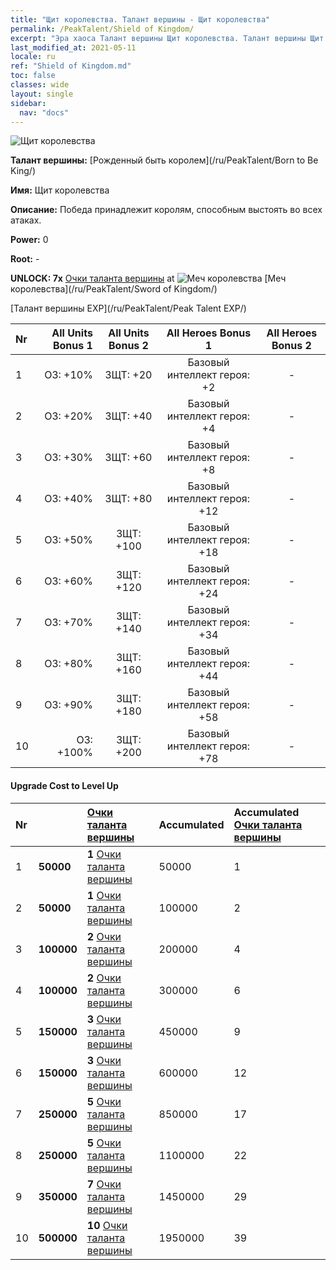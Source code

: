 ```yaml
---
title: "Щит королевства. Талант вершины - Щит королевства"
permalink: /PeakTalent/Shield of Kingdom/
excerpt: "Эра хаоса Талант вершины Щит королевства. Талант вершины Щит королевства. Щит королевства"
last_modified_at: 2021-05-11
locale: ru
ref: "Shield of Kingdom.md"
toc: false
classes: wide
layout: single
sidebar:
  nav: "docs"
---
```


  ![Щит королевства](/images/pt/talent_4402.png)

  **Талант вершины:** [Рожденный быть королем](/ru/PeakTalent/Born to Be King/)

  **Имя:** Щит королевства

  **Описание:** Победа принадлежит королям, способным выстоять во всех атаках.

  **Power:** 0

  **Root:** -

  **UNLOCK: 7x** [Очки таланта вершины](/ItemsRU/con_934/) at ![Меч королевства](/images/pt/talent_4401.png) [Меч королевства](/ru/PeakTalent/Sword of Kingdom/)

  [Талант вершины EXP](/ru/PeakTalent/Peak Talent EXP/)

  | Nr | All Units Bonus 1 | All Units Bonus 2 | All Heroes Bonus 1 | All Heroes Bonus 2 |
  |:---|--------------:|:-------------:|:-------------:|:-------------:|
  | 1 | ОЗ: +10% | ЗЩТ: +20 | Базовый интеллект героя: +2 | - |
  | 2 | ОЗ: +20% | ЗЩТ: +40 | Базовый интеллект героя: +4 | - |
  | 3 | ОЗ: +30% | ЗЩТ: +60 | Базовый интеллект героя: +8 | - |
  | 4 | ОЗ: +40% | ЗЩТ: +80 | Базовый интеллект героя: +12 | - |
  | 5 | ОЗ: +50% | ЗЩТ: +100 | Базовый интеллект героя: +18 | - |
  | 6 | ОЗ: +60% | ЗЩТ: +120 | Базовый интеллект героя: +24 | - |
  | 7 | ОЗ: +70% | ЗЩТ: +140 | Базовый интеллект героя: +34 | - |
  | 8 | ОЗ: +80% | ЗЩТ: +160 | Базовый интеллект героя: +44 | - |
  | 9 | ОЗ: +90% | ЗЩТ: +180 | Базовый интеллект героя: +58 | - |
  | 10 | ОЗ: +100% | ЗЩТ: +200 | Базовый интеллект героя: +78 | - |


#### Upgrade Cost to Level Up

  | Nr | <i class="fas fa-coins"/> | [Очки таланта вершины](/ItemsRU/con_934/) | Accumulated <i class="fas fa-coins"/> | Accumulated [Очки таланта вершины](/ItemsRU/con_934/) |
  |:---|:--------------|:-------------|:-------------|:-------------|
  | 1 | **50000** | **1** [Очки таланта вершины](/ItemsRU/con_934/) | 50000 | 1 |
  | 2 | **50000** | **1** [Очки таланта вершины](/ItemsRU/con_934/) | 100000 | 2 |
  | 3 | **100000** | **2** [Очки таланта вершины](/ItemsRU/con_934/) | 200000 | 4 |
  | 4 | **100000** | **2** [Очки таланта вершины](/ItemsRU/con_934/) | 300000 | 6 |
  | 5 | **150000** | **3** [Очки таланта вершины](/ItemsRU/con_934/) | 450000 | 9 |
  | 6 | **150000** | **3** [Очки таланта вершины](/ItemsRU/con_934/) | 600000 | 12 |
  | 7 | **250000** | **5** [Очки таланта вершины](/ItemsRU/con_934/) | 850000 | 17 |
  | 8 | **250000** | **5** [Очки таланта вершины](/ItemsRU/con_934/) | 1100000 | 22 |
  | 9 | **350000** | **7** [Очки таланта вершины](/ItemsRU/con_934/) | 1450000 | 29 |
  | 10 | **500000** | **10** [Очки таланта вершины](/ItemsRU/con_934/) | 1950000 | 39 |
